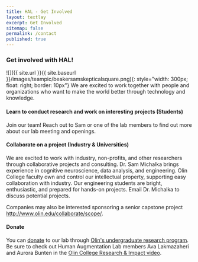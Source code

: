 ```yaml
---
title: HAL - Get Involved
layout: textlay
excerpt: Get Involved
sitemap: false
permalink: /contact
published: true
---
```


### Get involved with HAL!
![]({{ site.url }}{{ site.baseurl }}/images/teampic/beakersamskepticalsquare.png){: style="width: 300px; float: right; border: 10px"}
We are excited to work together with people and organizations who want to make the world better through technology and knowledge. 

  
#### Learn to conduct research and work on interesting projects (Students) 
Join our team! Reach out to Sam or one of the lab members to find out more about our lab meeting and openings.

  
#### Collaborate on a project (Industry & Universities)
We are excited to work with industry, non-profits, and other researchers through collaborative projects and consulting. Dr. Sam Michalka brings experience in cognitive neuroscience, data analysis, and engineering. Olin College faculty own and control our intellectual property, supporting easy collaboration with industry. Our engineering students are bright, enthusiastic, and prepared for hands-on projects. Email Dr. Michalka to discuss potential projects.

Companies may also be interested sponsoring a senior capstone project <http://www.olin.edu/collaborate/scope/>.
  
  
#### Donate 
You can [donate](https://www.olin.edu/invest/ways/making-your-gift-olin-college/) to our lab through [Olin's undergraduate research program](http://www.olin.edu/research-impact/urop/). Be sure to check out Human Augmentation Lab members Ava Lakmazaheri and Aurora Bunten in the [Olin College Research & Impact video](https://youtu.be/o9LgWtDR870).  
  
<!--<figure>
<img src="{{ site.url }}{{ site.baseurl }}/images/teampic/eegteam.png" width="95%">
</figure> -->
